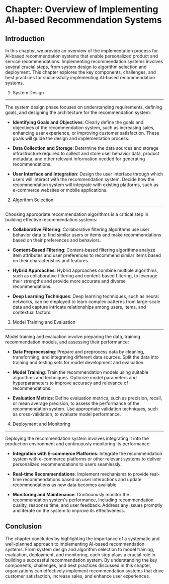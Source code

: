 Chapter: Overview of Implementing AI-based Recommendation Systems
=================================================================

Introduction
------------

In this chapter, we provide an overview of the implementation process for AI-based recommendation systems that enable personalized product and service recommendations. Implementing recommendation systems involves several crucial steps, from system design to algorithm selection and deployment. This chapter explores the key components, challenges, and best practices for successfully implementing AI-based recommendation systems.

1. System Design
----------------

The system design phase focuses on understanding requirements, defining goals, and designing the architecture for the recommendation system:

* **Identifying Goals and Objectives**: Clearly define the goals and objectives of the recommendation system, such as increasing sales, enhancing user experience, or improving customer satisfaction. These goals will guide the design and implementation process.

* **Data Collection and Storage**: Determine the data sources and storage infrastructure required to collect and store user behavior data, product metadata, and other relevant information needed for generating recommendations.

* **User Interface and Integration**: Design the user interface through which users will interact with the recommendation system. Decide how the recommendation system will integrate with existing platforms, such as e-commerce websites or mobile applications.

2. Algorithm Selection
----------------------

Choosing appropriate recommendation algorithms is a critical step in building effective recommendation systems:

* **Collaborative Filtering**: Collaborative filtering algorithms use user behavior data to find similar users or items and make recommendations based on their preferences and behaviors.

* **Content-Based Filtering**: Content-based filtering algorithms analyze item attributes and user preferences to recommend similar items based on their characteristics and features.

* **Hybrid Approaches**: Hybrid approaches combine multiple algorithms, such as collaborative filtering and content-based filtering, to leverage their strengths and provide more accurate and diverse recommendations.

* **Deep Learning Techniques**: Deep learning techniques, such as neural networks, can be employed to learn complex patterns from large-scale data and capture intricate relationships among users, items, and contextual factors.

3. Model Training and Evaluation
--------------------------------

Model training and evaluation involve preparing the data, training recommendation models, and assessing their performance:

* **Data Preprocessing**: Prepare and preprocess data by cleaning, transforming, and integrating different data sources. Split the data into training and testing sets for model development and evaluation.

* **Model Training**: Train the recommendation models using suitable algorithms and techniques. Optimize model parameters and hyperparameters to improve accuracy and relevance of recommendations.

* **Evaluation Metrics**: Define evaluation metrics, such as precision, recall, or mean average precision, to assess the performance of the recommendation system. Use appropriate validation techniques, such as cross-validation, to evaluate model performance.

4. Deployment and Monitoring
----------------------------

Deploying the recommendation system involves integrating it into the production environment and continuously monitoring its performance:

* **Integration with E-commerce Platforms**: Integrate the recommendation system with e-commerce platforms or other relevant systems to deliver personalized recommendations to users seamlessly.

* **Real-time Recommendations**: Implement mechanisms to provide real-time recommendations based on user interactions and update recommendations as new data becomes available.

* **Monitoring and Maintenance**: Continuously monitor the recommendation system's performance, including recommendation quality, response time, and user feedback. Address any issues promptly and iterate on the system to improve its effectiveness.

Conclusion
----------

The chapter concludes by highlighting the importance of a systematic and well-planned approach to implementing AI-based recommendation systems. From system design and algorithm selection to model training, evaluation, deployment, and monitoring, each step plays a crucial role in building a successful recommendation system. By understanding the key components, challenges, and best practices discussed in this chapter, organizations can effectively implement recommendation systems that drive customer satisfaction, increase sales, and enhance user experiences.
